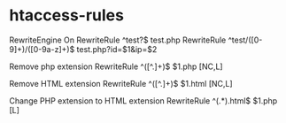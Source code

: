 # htaccess-rules



RewriteEngine On
RewriteRule ^test?$ test.php
RewriteRule ^test/([0-9]+)/([0-9a-z]+)$ test.php?id=$1&ip=$2

Remove php extension
RewriteRule ^([^\.]+)$ $1.php [NC,L]


Remove HTML extension
RewriteRule ^([^\.]+)$ $1.html [NC,L]


Change PHP extension to HTML extension
RewriteRule ^(.*)\.html$ $1.php [L] 
